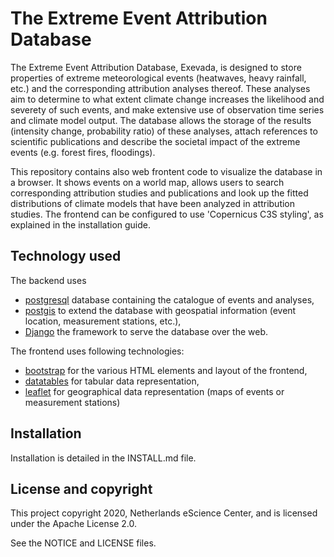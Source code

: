 # The Extreme Event Attribution Database

The Extreme Event Attribution Database, Exevada, is designed to store properties of extreme meteorological events (heatwaves, heavy rainfall, etc.) and the corresponding attribution analyses thereof. These analyses aim to determine to what extent climate change increases the likelihood and severety of such events, and make extensive use of observation time series and climate model output. The database allows the storage of the results (intensity change, probability ratio) of these analyses, attach references to scientific publications and describe the societal impact of the extreme events (e.g. forest fires, floodings).


This repository contains also web frontent code to visualize the database in a browser. It shows events on a world map, allows users to search corresponding attribution studies and publications and look up the fitted distributions of climate models that have been analyzed in attribution studies. The frontend can be configured to use 'Copernicus C3S styling', as explained in the installation guide.


## Technology used

The backend uses
- [postgresql](https://www.postgresql.org) database containing the catalogue of events and analyses,
- [postgis](https://postgis.net) to extend the database with geospatial information (event location, measurement stations, etc.),
- [Django](https://www.djangoproject.com) the framework to serve the database over the web.

The frontend uses following technologies:
- [bootstrap](https://getbootstrap.com/docs/4.5/getting-started/introduction/) for the various HTML elements and layout of the frontend,
- [datatables](https://datatables.net) for tabular data representation,
- [leaflet](https://leafletjs.com) for geographical data representation (maps of events or measurement stations)



## Installation

Installation is detailed in the INSTALL.md file.


## License and copyright

This project copyright 2020, Netherlands eScience Center, and is
licensed under the Apache License 2.0.

See the NOTICE and LICENSE files.
